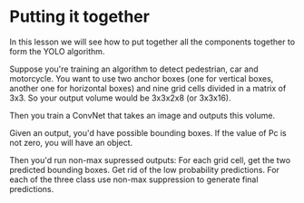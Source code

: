 # Putting it together

In this lesson we will see how to put together all the components together to form the YOLO algorithm.

Suppose you're training an algorithm to detect pedestrian, car and motorcycle. You want to use two anchor boxes (one for vertical boxes, another one for horizontal boxes) and nine grid cells divided in a matrix of 3x3. So your output volume would be 3x3x2x8 (or 3x3x16).

Then you train a ConvNet that takes an image and outputs this volume.

Given an output, you'd have possible bounding boxes. If the value of Pc is not zero, you will have an object.

Then you'd run non-max supressed outputs: For each grid cell, get the two predicted bounding boxes. Get rid of the low probability predictions. For each of the three class use non-max suppression to generate final predictions.

